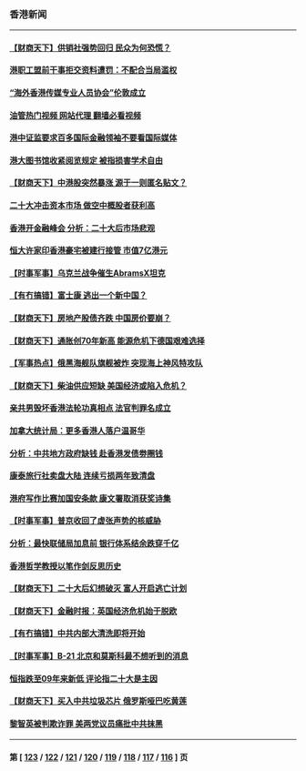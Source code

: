 ### 香港新闻
---
#### [【财商天下】供销社强势回归 民众为何恐慌？](../../pages/ncid1349362/n13859704.md?11060045) 
#### [港职工盟前干事拒交资料遭罚：不配合当局滥权](../../pages/ncid1349362/n13859718.md?11060045) 
#### [“海外香港传媒专业人员协会”伦敦成立](../../pages/ncid1349362/n13858693.md?11060045) 
#### [油管热门视频 网站代理 翻墙必看视频](http://132.145.103.77:81/youtube.html?11060045)
#### [港中证监要求百多国际金融领袖不要看国际媒体](../../pages/ncid1349362/n13858621.md?11060045) 
#### [港大图书馆收紧阅览规定 被指损害学术自由](../../pages/ncid1349362/n13858458.md?11060045) 
#### [【财商天下】中港股突然暴涨 源于一则匿名贴文？](../../pages/ncid1349362/n13859035.md?11060045) 
#### [二十大冲击资本市场 做空中概股者获利高](../../pages/ncid1349362/n13858605.md?11060045) 
#### [香港开金融峰会 分析：二十大后市场悲观](../../pages/ncid1349362/n13858820.md?11060045) 
#### [恒大许家印香港豪宅被建行接管 市值7亿港元](../../pages/ncid1349362/n13858786.md?11060045) 
#### [【时事军事】乌克兰战争催生AbramsX坦克](../../pages/ncid1349362/n13858533.md?11060045) 
#### [【有冇搞错】富士康 逃出一个新中国？](../../pages/ncid1349362/n13858519.md?11060045) 
#### [【财商天下】房地产股债齐跌 中国房价要崩？](../../pages/ncid1349362/n13858185.md?11060045) 
#### [【财商天下】通胀创70年新高 能源危机下德国艰难选择](../../pages/ncid1349362/n13857331.md?11060045) 
#### [【军事热点】俄黑海舰队旗舰被炸 突现海上神风特攻队](../../pages/ncid1349362/n13856632.md?11060045) 
#### [【财商天下】柴油供应短缺 美国经济或陷入危机？](../../pages/ncid1349362/n13856614.md?11060045) 
#### [亲共男毁坏香港法轮功真相点 法官判罪名成立](../../pages/ncid1349362/n13856571.md?11060045) 
#### [加拿大统计局：更多香港人落户温哥华](../../pages/ncid1349362/n13855904.md?11060045) 
#### [分析：中共地方政府缺钱 赴香港发债劵圈钱](../../pages/ncid1349362/n13855612.md?11060045) 
#### [康泰旅行社卖盘大陆 连续亏损两年致清盘](../../pages/ncid1349362/n13855608.md?11060045) 
#### [港府写作比赛加国安条款 康文署取消获奖诗集](../../pages/ncid1349362/n13855605.md?11060045) 
#### [【时事军事】普京收回了虚张声势的核威胁](../../pages/ncid1349362/n13855480.md?11060045) 
#### [分析：最快联储局加息前 银行体系结余跌穿千亿](../../pages/ncid1349362/n13855211.md?11060045) 
#### [香港哲学教授以笔作剑反思历史](../../pages/ncid1349362/n13854992.md?11060045) 
#### [【财商天下】二十大后幻想破灭 富人开启逃亡计划](../../pages/ncid1349362/n13854942.md?11060045) 
#### [【财商天下】金融时报：英国经济危机始于脱欧](../../pages/ncid1349362/n13854226.md?11060045) 
#### [【有冇搞错】中共内部大清洗即将开始](../../pages/ncid1349362/n13853793.md?11060045) 
#### [【时事军事】B-21 北京和莫斯科最不想听到的消息](../../pages/ncid1349362/n13853499.md?11060045) 
#### [恒指跌至09年来新低 评论指二十大是主因](../../pages/ncid1349362/n13853778.md?11060045) 
#### [【财商天下】买入中共垃圾芯片 俄罗斯哑巴吃黄莲](../../pages/ncid1349362/n13853493.md?11060045) 
#### [黎智英被判欺诈罪 美两党议员痛批中共抹黑](../../pages/ncid1349362/n13852892.md?11060045) 

---
#### 第 [ [123](./123.md?11060045) / [122](./122.md?11060045) / [121](./121.md?11060045) / [120](./120.md?11060045) / [119](./119.md?11060045) / [118](./118.md?11060045) / [117](./117.md?11060045) / [116](./116.md?11060045) ] 页
